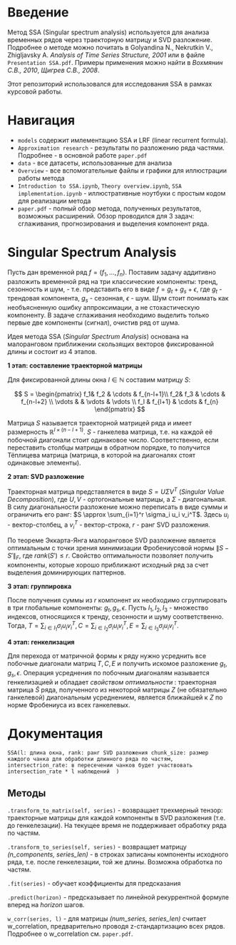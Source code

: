 # Введение
Метод SSA (Singular spectrum analysis) используется для анализа временных рядов через траекторную матрицу и SVD разложение. Подробнее о методе можно почитать в Golyandina N., Nekrutkin V., Zhigljavsky A. *Analysis of Time Series Structure, 2001* или в файле `Presentation SSA.pdf`. Примеры применения можно найти в *Вохмянин С.В., 2010*, *Щигрев С.В., 2008*. 

Этот репозиторий использовался для исследования SSA в рамках курсовой работы.
# Навигация
- `models` содержит имлементацию SSA и LRF (linear recurrent formula).
- `Approximation research` - результаты по разложению ряда частями. Подробнее - в основной работе `paper.pdf`
- `data` - все датасеты, использованные для анализа
- `Overview` - все вспомогательные файлы и графики для иллюстрации работы метода
- `Introduction to SSA.ipynb`, `Theory overview.ipynb`, `SSA implementation.ipynb` - иллюстративные ноутбуки с простым кодом для реализации метода
- `paper.pdf` - полный обзор метода, полученных результатов, возможных расширений. Обзор проводился для 3 задач: сглаживания, прогнозирования и выделения компонент ряда.

# Singular Spectrum Analysis

Пусть дан временной ряд $f = (f_1, \dots, f_n)$. Поставим задачу аддитивно разложить временной ряд на три классические компоненты: тренд, сезонность и шум, - т.е. представить его в виде $f = g_t + g_s + \epsilon$, где $g_t$ - трендовая компонента, $g_s$ - сезонная, $\epsilon$ - шум. Шум стоит понимать как необъясненную ошибку аппроксимации, а не стохастическую компоненту. В задаче сглаживания необходимо выделить только первые две компоненты (сигнал), очистив ряд от шума.

Идея метода SSA (_Singular Spectrum Analysis_) основана на малоранговом приближении скользящих векторов фиксированной длины и состоит из 4 этапов.

__1 этап: составление траекторной матрицы__

Для фиксированной длины окна $l \in \mathbb{N}$ составим матрицу $S:$

$$
S = 
\begin{pmatrix}
  f_1& f_2 & \cdots & f_{n-l+1}\\
  f_2& f_3 & \cdots & f_{n-l+2} \\
  \vdots & & \vdots & \vdots \\
  f_l & f_{l+1} & \cdots & f_{n}
\end{pmatrix}
$$

Матрица $S$ называется траекторной матрицей ряда и имеет размерность $\mathbb{R}^{l\times (n-l+1)}$. $S$ - ганкелева матрица, т.е. на каждой её побочной диагонали стоит одинаковое число. Соответственно, если переставить столбцы матрицы в обратном порядке, то получится Тёплицева матрица (матрица, в которой на диагоналях стоят одинаковые элементы). 

__2 этап: SVD разложение__

Траекторная матрица представляется в виде $S = U\Sigma V^T$ (_Singular Value Decomposition_), где $U,V$ - ортогональные матрицы, а $\Sigma$ - диагональная. В силу диагональности разложение можно переписать в виде суммы и ограничить его ранг: $S \approx \sum_{i=1}^r \sigma_i u_i v_i^T$. Здесь $u_i$ - вектор-столбец, а $v_i^T$ - вектор-строка, $r$ - ранг SVD разложения. 

По теореме Эккарта-Янга малоранговое SVD разложение является оптимальным с точки зрения минимизации Фробениусовой нормы $\| S - S' \|_F$, где $rank(S') \leq r$. Свойство оптимальности позволяет получить компоненты, которые хорошо приближают исходный ряд за счет выделения доминирующих паттернов.  

__3 этап: группировка__

После получения суммы из $r$ компонент их необходимо сгруппировать в три глобальные компоненты: $g_t, g_s, \epsilon$. Пусть $I_1, I_2, I_3$ - множество индексов, относящихся к тренду, сезонности и шуму соответственно. Тогда, $T = \sum_{i\in I_1} \sigma_i u_i v_i^T, C = \sum_{i\in I_2} \sigma_i u_i v_i^T, E = \sum_{i\in I_3}\sigma_i u_i v_i^T$.  

__4 этап: генкелизация__

Для перехода от матричной формы к ряду нужно усреднить все побочные диагонали матриц $T,C,E$ и получить искомое разложение $g_t, g_s, \epsilon$. Операция усреднения по побочным диагоналям называется генкелизацией и обладает _свойством оптимальности_ : траекторная матрица $\hat{S}$ ряда, полученного из некоторой матрицы $Z$ (не обязательно ганкелевой) диагональным усреднением, является ближайшей к $Z$ по норме Фробениуса из всех ганкелевых. 

# Документация

`SSA(l: длина окна,
  rank: ранг SVD разложения
  chunk_size: размер каждого чанка для обработки длинного ряда по частям,
  intersectrion_rate: в пересечении чанков будет участвовать intersection_rate * l наблюдений 
  )`

  ## Методы
  `.transform_to_matrix(self, series)` - возвращает трехмерный тензор: траекторные матрицы для каждой компоненты в SVD разложения (т.е. до генкелезации). На текущее время не поддерживает обработку ряда по частям.

  `.transform_to_series(self, series)` - возвращает матрицу _(n_components, series_len)_ - в строках записаны компоненты исходного ряда, т.е. после генкелезации, той же длины. Возможна обработка по частям.

  `.fit(series)` - обучает коэффициенты для предсказания
  
  `.predict(horizon)` - предсказывает по линейной рекуррентной формуле вперед на _horizon_ шагов.

  `w_corr(series, l)` - для матрицы _(num_series, series_len)_ считает w_correlation, предварительно проводя z-стандартизацию всех рядов. Подробнее о w_correlation см. `paper.pdf`.

